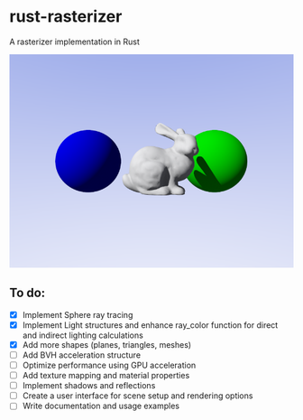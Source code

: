 # rust-rasterizer
A rasterizer implementation in Rust

![Example](doc/bunny_rotated.png)

## To do:

- [X] Implement Sphere ray tracing
- [X] Implement Light structures and enhance ray_color function for direct and indirect lighting calculations
- [X] Add more shapes (planes, triangles, meshes)
- [ ] Add BVH acceleration structure
- [ ] Optimize performance using GPU acceleration
- [ ] Add texture mapping and material properties
- [ ] Implement shadows and reflections
- [ ] Create a user interface for scene setup and rendering options
- [ ] Write documentation and usage examples
